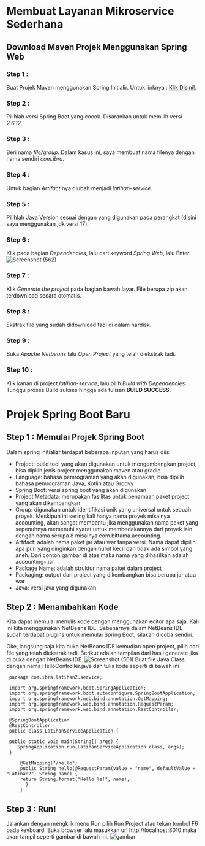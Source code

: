# Membuat Layanan Mikroservice Sederhana
## Download Maven Projek Menggunakan Spring Web
### Step 1 :
Buat Projek Maven menggunakan Spring Initialir. Untuk linknya : [Klik Disini!](https://start.spring.io/).
### Step 2 :
Pilihlah versi Spring Boot yang cocok. Disarankan untuk memilih versi  _2.6.12._
### Step 3 :
Beri nama _file/group_. Dalam kasus ini, saya membuat nama filenya dengan nama sendiri _com.ibra_.
### Step 4 :
Untuk bagian _Artifact_ nya diubah menjadi _latihan-service_.
### Step 5 :
Pilihlah Java Version sesuai dengan yang digunakan pada perangkat 
(disini saya menggunakan jdk versi 17).
### Step 6 :
Klik pada bagian _Dependencies_, lalu cari keyword *Spring Web*, lalu Enter. ![Screenshot (562)](https://user-images.githubusercontent.com/113502572/192135252-143e48b3-9fd3-4076-b06a-d78e8c5c4345.png)
### Step 7 :
Klik _Generate the project_ pada bagian bawah layar. File berupa zip akan terdownload secara otomatis.
### Step 8 :
Ekstrak file yang sudah didownload tadi di dalam hardisk.
### Step 9 :
Buka *Apache Netbeans* lalu _Open Project_ yang telah diekstrak tadi.
### Step 10 :
Klik kanan di project *latihan-service*, lalu pilih _Build with Dependencies_. Tunggu proses Build sukses hingga ada tulisan **BUILD SUCCESS**.

# Projek Spring Boot Baru
## Step 1 : Memulai Projek Spring Boot
Dalam spring initializr terdapat beberapa inputan yang harus diisi

* Project: build tool yang akan digunakan untuk mengembangkan project, bisa dipilih jenis project menggunakan maven atau gradle
* Language: bahasa pemrograman yang akan digunakan, bisa dipilih bahasa pemrograman Java, Kotlin atau Groovy
* Spring Boot: versi spring boot yang akan digunakan
* Project Metadata: merupakan fasilitas untuk penamaan paket project yang akan dikembangkan
* Group: digunakan untuk identifikasi unik yang universal untuk sebuah proyek. Meskipun ini sering kali hanya nama proyek misalnya accounting, akan sangat membantu jika menggunakan nama paket yang sepenuhnya memenuhi syarat untuk membedakannya dari proyek lain dengan nama serupa 8 misalnya com.bittama.accounting.
* Artifact: adalah nama paket jar atau war tanpa versi. Nama dapat dipilih apa pun yang dinginkan dengan huruf kecil dan tidak ada simbol yang aneh. Dari contoh gambar di atas maka nama yang dihasilkan adalah accounting-<versi>.jar
* Package Name: adalah struktur nama paket dalam project
* Packaging: output dari project yang dikembangkan bisa berupa jar atau war
* Java: versi java yang digunakan
## Step 2 : Menambahkan Kode
Kita dapat memulai menulis kode dengan menggunakan editor apa saja. Kali ini kita menggunakan NetBeans IDE. Sebenarnya dalam NetBeans IDE sudah terdapat plugins untuk memulai Spring Boot, silakan dicoba sendiri.

Oke, langsung saja kita buka NetBeans IDE kemudian open project, pilih dari file yang telah diekstrak tadi. Berikut adalah tampilan dari hasil generate jika di buka dengan NetBeans IDE.
![Screenshot (561)](https://user-images.githubusercontent.com/113502572/192135243-ac396072-cc02-4ed1-998c-76b0b3607b9c.png)
Buat file Java Class dengan nama HelloController.java dan tulis kode seperti di bawah ini
 

	 package com.ibra.latihan2.service;

   	 import org.springframework.boot.SpringApplication;
  	 import org.springframework.boot.autoconfigure.SpringBootApplication;
  	 import org.springframework.web.bind.annotation.GetMapping;
 	 import org.springframework.web.bind.annotation.RequestParam;
	 import org.springframework.web.bind.annotation.RestController;

  	 @SpringBootApplication
  	 @RestController
  	 public class LatihanServiceApplication {

	 public static void main(String[] args) {
		SpringApplication.run(LatihanServiceApplication.class, args);
	 }
        
         @GetMapping("/hello")
         public String hello(@RequestParam(value = "name", defaultValue = "Latihan2") String name) {
         return String.format("Hello %s!", name);
           }
         }
## Step 3 : Run!
Jalankan dengan mengklik menu Run pilih Run Project atau tekan tombol F6 pada keyboard. Buka browser lalu masukkan url http://localhost:8010 maka akan tampil seperti gambar di bawah ini.
![gambar](https://andikhermawan.files.wordpress.com/2021/07/04-1.png)
